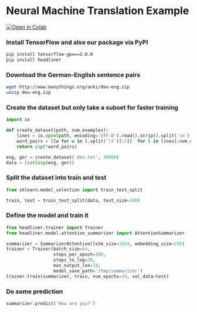 # Neural Machine Translation Example

[![Open In Colab](https://colab.research.google.com/assets/colab-badge.svg)](https://colab.research.google.com/github/as-ideas/headliner/blob/master/notebooks/Neural_Machine_Translation_Example.ipynb)

### Install TensorFlow and also our package via PyPI
```bash
pip install tensorflow-gpu==2.0.0
pip install headliner
```

### Download the German-English sentence pairs
```bash
wget http://www.manythings.org/anki/deu-eng.zip
unzip deu-eng.zip
```

### Create the dataset but only take a subset for faster training
```python
import io

def create_dataset(path, num_examples):
    lines = io.open(path, encoding='UTF-8').read().strip().split('\n')
    word_pairs = [[w for w in l.split('\t')[:2]]  for l in lines[:num_examples]]
    return zip(*word_pairs)

eng, ger = create_dataset('deu.txt', 30000)
data = list(zip(eng, ger))
```

### Split the dataset into train and test
```python
from sklearn.model_selection import train_test_split

train, test = train_test_split(data, test_size=100)
```

### Define the model and train it
```python
from headliner.trainer import Trainer
from headliner.model.attention_summarizer import AttentionSummarizer

summarizer = SummarizerAttention(lstm_size=1024, embedding_size=256)
trainer = Trainer(batch_size=64, 
                  steps_per_epoch=100, 
                  steps_to_log=20, 
                  max_output_len=10, 
                  model_save_path='/tmp/summarizer')
trainer.train(summarizer, train, num_epochs=10, val_data=test)
```

### Do some prediction
```python
summarizer.predict('How are you?')
```